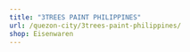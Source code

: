 ```yaml
---
title: "3TREES PAINT PHILIPPINES"
url: /quezon-city/3trees-paint-philippines/
shop: Eisenwaren
---
```

